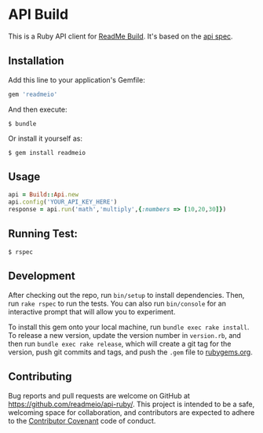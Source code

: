 # API Build

This is a Ruby API client for [ReadMe Build](https://readme.build). It's based on the [api spec](https://github.com/readmeio/api-spec).

## Installation

Add this line to your application's Gemfile:

```ruby
gem 'readmeio'
```


And then execute:

    $ bundle

Or install it yourself as:

    $ gem install readmeio

## Usage

```ruby
api = Build::Api.new
api.config('YOUR_API_KEY_HERE')
response = api.run('math','multiply',{:numbers => [10,20,30]})
```

## Running Test:

    $ rspec

## Development

After checking out the repo, run `bin/setup` to install dependencies. Then, run `rake rspec` to run the tests. You can also run `bin/console` for an interactive prompt that will allow you to experiment.

To install this gem onto your local machine, run `bundle exec rake install`. To release a new version, update the version number in `version.rb`, and then run `bundle exec rake release`, which will create a git tag for the version, push git commits and tags, and push the `.gem` file to [rubygems.org](https://rubygems.org).

## Contributing

Bug reports and pull requests are welcome on GitHub at https://github.com/readmeio/api-ruby/. This project is intended to be a safe, welcoming space for collaboration, and contributors are expected to adhere to the [Contributor Covenant](contributor-covenant.org) code of conduct.

